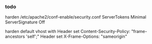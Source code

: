 ### todo

harden /etc/apache2/conf-enable/security.conf
ServerTokens Minimal
ServerSignature Off

harden default vhost with
Header set Content-Security-Policy: "frame-ancestors 'self';"
Header set X-Frame-Options: "sameorigin"